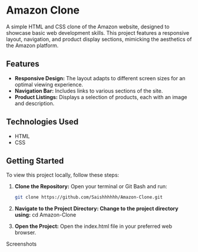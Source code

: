 # Amazon Clone

A simple HTML and CSS clone of the Amazon website, designed to showcase basic web development skills. This project features a responsive layout, navigation, and product display sections, mimicking the aesthetics of the Amazon platform.

## Features

- **Responsive Design:** The layout adapts to different screen sizes for an optimal viewing experience.
- **Navigation Bar:** Includes links to various sections of the site.
- **Product Listings:** Displays a selection of products, each with an image and description.

## Technologies Used

- HTML
- CSS

## Getting Started

To view this project locally, follow these steps:

1. **Clone the Repository:**
   Open your terminal or Git Bash and run:
   ```bash
   git clone https://github.com/Saishhhhhh/Amazon-Clone.git
   
2. **Navigate to the Project Directory: Change to the project directory using:**
   cd Amazon-Clone

3. **Open the Project:**
   Open the index.html file in your preferred web browser.

Screenshots
